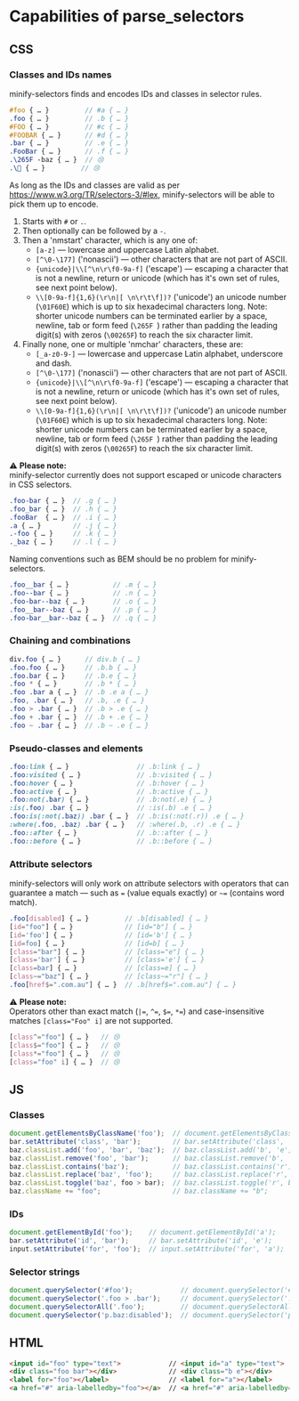 # Capabilities of parse_selectors

## CSS

### Classes and IDs names

minify-selectors finds and encodes IDs and classes in selector rules.
```scss
#foo { … }         // #a { … }  
.foo { … }         // .b { … }
#FOO { … }         // #c { … }
#FOOBAR { … }      // #d { … }
.bar { … }         // .e { … }
.FooBar { … }      // .f { … }
.\265F -baz { … }  // 😢
.\🗿 { … }         // 😢
```

As long as the IDs and classes are valid as per https://www.w3.org/TR/selectors-3/#lex, minify-selectors will be able to pick them up to encode.

1. Starts with `#` or `.`.
2. Then optionally can be followed by a `-`.
3. Then a 'nmstart' character, which is any one of:
	- `[a-z]` — lowercase and uppercase Latin alphabet.
	- `[^\0-\177]` ('nonascii') — other characters that are not part of ASCII.
	- `{unicode}|\\[^\n\r\f0-9a-f]` ('escape') — escaping a character that is not a newline, return or unicode (which has it's own set of rules, see next point below). 
	- `\\[0-9a-f]{1,6}(\r\n|[ \n\r\t\f])?` ('unicode') an unicode number (`\01F60E`) which is up to six hexadecimal characters long. Note: shorter unicode numbers can be terminated earlier by a space, newline, tab or form feed (`\265F `) rather than padding the leading digit(s) with zeros (`\00265F`) to reach the six character limit.
4. Finally none, one or multiple 'nmchar' characters, these are:
	- `[_a-z0-9-]` — lowercase and uppercase Latin alphabet, underscore and dash.
	- `[^\0-\177]` ('nonascii') — other characters that are not part of ASCII.
	- `{unicode}|\\[^\n\r\f0-9a-f]` ('escape') — escaping a character that is not a newline, return or unicode (which has it's own set of rules, see next point below). 
	- `\\[0-9a-f]{1,6}(\r\n|[ \n\r\t\f])?` ('unicode') an unicode number (`\01F60E`) which is up to six hexadecimal characters long. Note: shorter unicode numbers can be terminated earlier by a space, newline, tab or form feed (`\265F `) rather than padding the leading digit(s) with zeros (`\00265F`) to reach the six character limit.

⚠️ **Please note:** 
<br>minify-selector currently does not support escaped or unicode characters in CSS selectors.

```scss
.foo-bar { … }  // .g { … }
.foo_bar { … }  // .h { … }
.fooBar  { … }  // .i { … }
.a { … }        // .j { … }
.-foo { … }     // .k { … }
._baz { … }     // .l { … }
```

Naming conventions such as BEM should be no problem for minify-selectors.
```scss
.foo__bar { … }           // .m { … }
.foo--bar { … }           // .n { … }
.foo-bar--baz { … }       // .o { … }
.foo__bar--baz { … }      // .p { … }
.foo-bar__bar--baz { … }  // .q { … }
```

### Chaining and combinations

```scss
div.foo { … }      // div.b { … }
.foo.foo { … }     // .b.b { … }
.foo.bar { … }     // .b.e { … }
.foo * { … }       // .b * { … }
.foo .bar a { … }  // .b .e a { … }
.foo, .bar { … }   // .b, .e { … }
.foo > .bar { … }  // .b > .e { … }
.foo + .bar { … }  // .b + .e { … }
.foo ~ .bar { … }  // .b ~ .e { … }
```

### Pseudo-classes and elements

```scss
.foo:link { … }                 // .b:link { … }
.foo:visited { … }              // .b:visited { … }
.foo:hover { … }                // .b:hover { … }
.foo:active { … }               // .b:active { … }
.foo:not(.bar) { … }            // .b:not(.e) { … }
:is(.foo) .bar { … }            // :is(.b) .e { … }
.foo:is(:not(.baz)) .bar { … }  // .b:is(:not(.r)) .e { … }
:where(.foo, .baz) .bar { … }   // :where(.b, .r) .e { … }
.foo::after { … }               // .b::after { … }
.foo::before { … }              // .b::before { … }
```

### Attribute selectors

minify-selectors will only work on attribute selectors with operators that can guarantee a match — such as `=` (value equals exactly) or `~=` (contains word match).

```scss
.foo[disabled] { … }         // .b[disabled] { … }
[id="foo"] { … }             // [id="b"] { … }
[id='foo'] { … }             // [id='b'] { … }
[id=foo] { … }               // [id=b] { … }
[class="bar"] { … }          // [class="e"] { … }
[class='bar'] { … }          // [class='e'] { … }
[class=bar] { … }            // [class=e] { … }
[class~="baz"] { … }         // [class~="r"] { … }
.foo[href$=".com.au"] { … }  // .b[href$=".com.au"] { … }
```

⚠️ **Please note:**
<br>Operators other than exact match (`|=`, `^=`, `$=`, `*=`) and case-insensitive matches `[class="Foo" i]` are not supported.

```scss
[class^="foo"] { … }   // 😢
[class$="foo"] { … }   // 😢
[class*="foo"] { … }   // 😢
[class="foo" i] { … }  // 😢
```

## JS

### Classes

```js
document.getElementsByClassName('foo');  // document.getElementsByClassName('b');
bar.setAttribute('class', 'bar');        // bar.setAttribute('class', 'e');
baz.classList.add('foo', 'bar', 'baz');  // baz.classList.add('b', 'e', 'r');
baz.classList.remove('foo', 'bar');      // baz.classList.remove('b', 'e');
baz.classList.contains('baz');           // baz.classList.contains('r');
baz.classList.replace('baz', 'foo');     // baz.classList.replace('r', 'b');
baz.classList.toggle('baz', foo > bar);  // baz.classList.toggle('r', b > e);
baz.className += "foo";                  // baz.className += "b";
```

### IDs

```js
document.getElementById('foo');    // document.getElementById('a');
bar.setAttribute('id', 'bar');     // bar.setAttribute('id', 'e');
input.setAttribute('for', 'foo');  // input.setAttribute('for', 'a');
```

### Selector strings

```js
document.querySelector('#foo');            // document.querySelector('#a');
document.querySelector('.foo > .bar');     // document.querySelector('.b > .e');
document.querySelectorAll('.foo');         // document.querySelectorAll('.b');
document.querySelector('p.baz:disabled');  // document.querySelector('p.r:disabled');
```

## HTML

```html
<input id="foo" type="text">            // <input id="a" type="text">
<div class="foo bar"></div>             // <div class="b e"></div>
<label for="foo"></label>               // <label for="a"></label>
<a href="#" aria-labelledby="foo"></a>  // <a href="#" aria-labelledby="a"></a>
```
